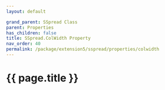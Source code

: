 ```yaml
---
layout: default

grand_parent: SSpread Class
parent: Properties
has_children: false
title: SSpread.ColWidth Property
nav_order: 40
permalink: /package/extension5/sspread/properties/colwidth
---
```

# {{ page.title }}
